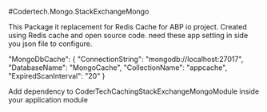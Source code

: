 #Codertech.Mongo.StackExchangeMongo


 This Package it replacement for Redis Cache for ABP io project. Created using Redis cache and open source code.
 need these app setting in side you json file to configure.
 
   "MongoDbCache": {
    "ConnectionString": "mongodb://localhost:27017",
    "DatabaseName": "MongoCache",
    "CollectionName": "appcache",
    "ExpiredScanInterval": "20"
  }
  
  Add dependency to  CoderTechCachingStackExchangeMongoModule inside your application module
